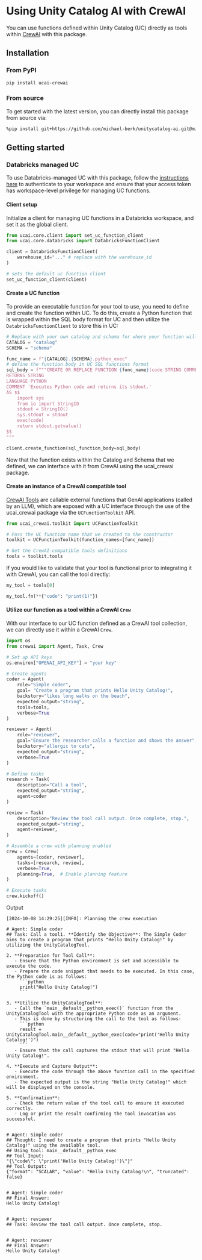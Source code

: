 # Using Unity Catalog AI with CrewAI 

You can use functions defined within Unity Catalog (UC) directly as tools within [CrewAI](https://www.crewai.com/) with this package.

## Installation

### From PyPI

```sh
pip install ucai-crewai
```

### From source

To get started with the latest version, you can directly install this package from source via:

<!-- TODO: update this to the actual path where the repo's main branch will live -->
```sh
%pip install git+https://github.com/michael-berk/unitycatalog-ai.git@michaelberk/crewai-tool-integration#subdirectory=integrations/crewai
```

## Getting started

### Databricks managed UC

To use Databricks-managed UC with this package, follow the [instructions here](https://docs.databricks.com/en/dev-tools/cli/authentication.html#authentication-for-the-databricks-cli) to authenticate to your workspace and ensure that your access token has workspace-level privilege for managing UC functions.

#### Client setup

Initialize a client for managing UC functions in a Databricks workspace, and set it as the global client.

```python
from ucai.core.client import set_uc_function_client
from ucai.core.databricks import DatabricksFunctionClient

client = DatabricksFunctionClient(
    warehouse_id="..." # replace with the warehouse_id
)

# sets the default uc function client
set_uc_function_client(client)
```

#### Create a UC function

To provide an executable function for your tool to use, you need to define and create the function within UC. To do this,
create a Python function that is wrapped within the SQL body format for UC and then utilize the `DatabricksFunctionClient` to store this in UC:

```python
# Replace with your own catalog and schema for where your function will be stored
CATALOG = "catalog"
SCHEMA = "schema"

func_name = f"{CATALOG}.{SCHEMA}.python_exec"
# define the function body in UC SQL functions format
sql_body = f"""CREATE OR REPLACE FUNCTION {func_name}(code STRING COMMENT 'Python code to execute. Remember to print the final result to stdout.')
RETURNS STRING
LANGUAGE PYTHON
COMMENT 'Executes Python code and returns its stdout.'
AS $$
    import sys
    from io import StringIO
    stdout = StringIO()
    sys.stdout = stdout
    exec(code)
    return stdout.getvalue()
$$
"""

client.create_function(sql_function_body=sql_body)
```

Now that the function exists within the Catalog and Schema that we defined, we can interface with it from CrewAI using the ucai_crewai package.

#### Create an instance of a CrewAI compatible tool

[CrewAI Tools](https://docs.crewai.com/core-concepts/Tools/) are callable external functions that GenAI applications (called by
an LLM), which are exposed with a UC interface through the use of the ucai_crewai package via the `UCFunctionToolkit` API.

```python
from ucai_crewai.toolkit import UCFunctionToolkit

# Pass the UC function name that we created to the constructor
toolkit = UCFunctionToolkit(function_names=[func_name])

# Get the CrewAI-compatible tools definitions
tools = toolkit.tools
```

If you would like to validate that your tool is functional prior to integrating it with CrewAI, you can call the tool directly:

```python
my_tool = tools[0]

my_tool.fn(**{"code": "print(1)"})
```

#### Utilize our function as a tool within a CrewAI `Crew`

With our interface to our UC function defined as a CrewAI tool collection, we can directly use it within a CrewAI `Crew`. 

```python
import os
from crewai import Agent, Task, Crew

# Set up API keys
os.environ["OPENAI_API_KEY"] = "your key"

# Create agents
coder = Agent(
    role="Simple coder",
    goal= "Create a program that prints Hello Unity Catalog!",
    backstory="likes long walks on the beach",
    expected_output="string",
    tools=tools,
    verbose=True
)

reviewer = Agent(
    role="reviewer",
    goal="Ensure the researcher calls a function and shows the answer",
    backstory="allergic to cats",
    expected_output="string",
    verbose=True
)

# Define tasks
research = Task(
    description="Call a tool",
    expected_output="string",
    agent=coder
)

review = Task(
    description="Review the tool call output. Once complete, stop.",
    expected_output="string",
    agent=reviewer,
)

# Assemble a crew with planning enabled
crew = Crew(
    agents=[coder, reviewer],
    tasks=[research, review],
    verbose=True,
    planning=True,  # Enable planning feature
)

# Execute tasks
crew.kickoff()
```

Output
```text
[2024-10-08 14:29:25][INFO]: Planning the crew execution

# Agent: Simple coder
## Task: Call a tool1. **Identify the Objective**: The Simple Coder aims to create a program that prints "Hello Unity Catalog!" by utilizing the UnityCatalogTool.

2. **Preparation for Tool Call**:
   - Ensure that the Python environment is set and accessible to execute the code.
   - Prepare the code snippet that needs to be executed. In this case, the Python code is as follows:
     ```python
     print("Hello Unity Catalog!")
     ```

3. **Utilize the UnityCatalogTool**:
   - Call the `main__default__python_exec()` function from the UnityCatalogTool with the appropriate Python code as an argument.
   - This is done by structuring the call to the tool as follows:
     ```python
     result = UnityCatalogTool.main__default__python_exec(code="print('Hello Unity Catalog!')")
     ```
   - Ensure that the call captures the stdout that will print "Hello Unity Catalog!".

4. **Execute and Capture Output**:
   - Execute the code through the above function call in the specified environment.
   - The expected output is the string "Hello Unity Catalog!" which will be displayed on the console.

5. **Confirmation**:
   - Check the return value of the tool call to ensure it executed correctly.
   - Log or print the result confirming the tool invocation was successful.


# Agent: Simple coder
## Thought: I need to create a program that prints "Hello Unity Catalog!" using the available tool.
## Using tool: main__default__python_exec
## Tool Input: 
"{\"code\": \"print('Hello Unity Catalog!')\"}"
## Tool Output: 
{"format": "SCALAR", "value": "Hello Unity Catalog!\n", "truncated": false}


# Agent: Simple coder
## Final Answer: 
Hello Unity Catalog!


# Agent: reviewer
## Task: Review the tool call output. Once complete, stop.


# Agent: reviewer
## Final Answer: 
Hello Unity Catalog!
```
